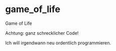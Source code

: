 # game_of_life
Game of Life

Achtung: ganz schrecklicher Code!

Ich will irgendwann neu ordentlich programmieren.
